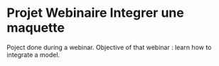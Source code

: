 # Projet Webinaire Integrer une maquette
Poject done during a webinar.
Objective of that webinar : learn how to integrate a model.
